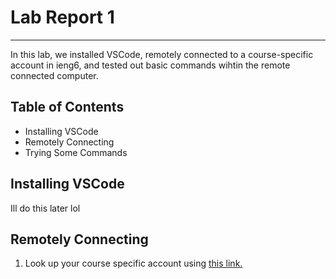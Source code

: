 Lab Report 1
==========
---
In this lab, we installed VSCode, remotely connected to a course-specific account in ieng6, and tested out basic commands wihtin the remote connected computer.

Table of Contents
--------------

* Installing VSCode
* Remotely Connecting
* Trying Some Commands

Installing VSCode
--------

Ill do this later lol

Remotely Connecting
------

1. Look up your course specific account using [this link.](https://sdacs.ucsd.edu/~icc/index.php)
